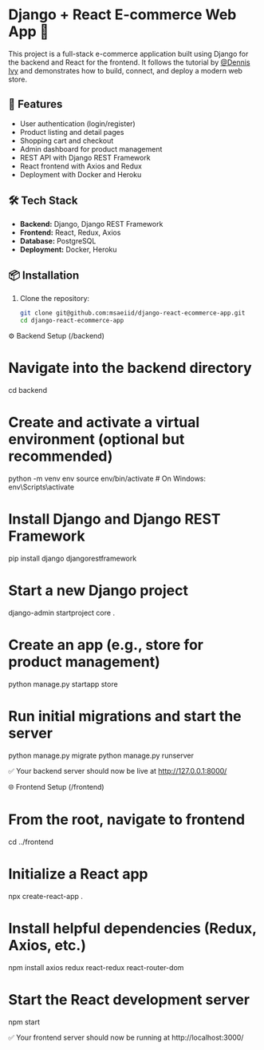 # Django + React E-commerce Web App 🛒

This project is a full-stack e-commerce application built using Django for the backend and React for the frontend. It follows the tutorial by [@Dennis Ivy](https://www.youtube.com/watch?v=ORlsgbdC5aQ) and demonstrates how to build, connect, and deploy a modern web store.

## 🚀 Features

- User authentication (login/register)
- Product listing and detail pages
- Shopping cart and checkout
- Admin dashboard for product management
- REST API with Django REST Framework
- React frontend with Axios and Redux
- Deployment with Docker and Heroku

## 🛠️ Tech Stack

- **Backend:** Django, Django REST Framework
- **Frontend:** React, Redux, Axios
- **Database:** PostgreSQL
- **Deployment:** Docker, Heroku

## 📦 Installation

1. Clone the repository:
   ```bash
   git clone git@github.com:msaeiid/django-react-ecommerce-app.git
   cd django-react-ecommerce-app

⚙️ Backend Setup (/backend)

# Navigate into the backend directory
cd backend

# Create and activate a virtual environment (optional but recommended)
python -m venv env
source env/bin/activate   # On Windows: env\Scripts\activate

# Install Django and Django REST Framework
pip install django djangorestframework

# Start a new Django project
django-admin startproject core .

# Create an app (e.g., store for product management)
python manage.py startapp store

# Run initial migrations and start the server
python manage.py migrate
python manage.py runserver

✅ Your backend server should now be live at http://127.0.0.1:8000/


🌐 Frontend Setup (/frontend)

# From the root, navigate to frontend
cd ../frontend

# Initialize a React app
npx create-react-app .

# Install helpful dependencies (Redux, Axios, etc.)
npm install axios redux react-redux react-router-dom

# Start the React development server
npm start

✅ Your frontend server should now be running at http://localhost:3000/
